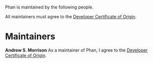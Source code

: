 Phan is maintained by the following people.

All maintainers must agree to the [Developer Certificate of Origin](https://github.com/etsy/phan/blob/38bf1fd15e39bc668084accb8caab21f09ff75ba/DCO.txt).

# Maintainers

**Andrew S. Morrison**
As a maintainer of Phan, I agree to the [Developer Certificate of Origin](https://github.com/etsy/phan/blob/38bf1fd15e39bc668084accb8caab21f09ff75ba/DCO.txt).
